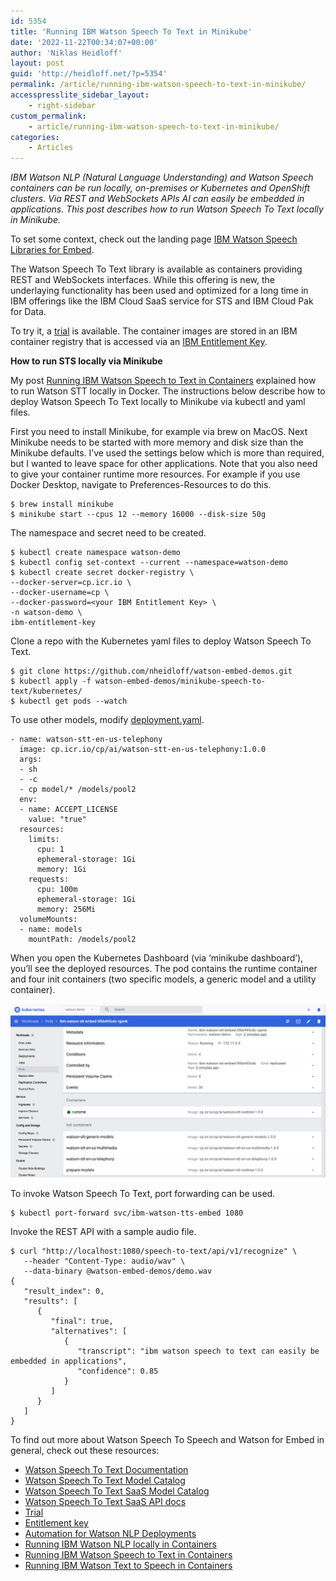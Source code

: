 ```yaml
---
id: 5354
title: 'Running IBM Watson Speech To Text in Minikube'
date: '2022-11-22T00:34:07+00:00'
author: 'Niklas Heidloff'
layout: post
guid: 'http://heidloff.net/?p=5354'
permalink: /article/running-ibm-watson-speech-to-text-in-minikube/
accesspresslite_sidebar_layout:
    - right-sidebar
custom_permalink:
    - article/running-ibm-watson-speech-to-text-in-minikube/
categories:
    - Articles
---
```


*IBM Watson NLP (Natural Language Understanding) and Watson Speech containers can be run locally, on-premises or Kubernetes and OpenShift clusters. Via REST and WebSockets APIs AI can easily be embedded in applications. This post describes how to run Watson Speech To Text locally in Minikube.*

To set some context, check out the landing page [IBM Watson Speech Libraries for Embed](https://www.ibm.com/products/watson-speech-embed-libraries).

The Watson Speech To Text library is available as containers providing REST and WebSockets interfaces. While this offering is new, the underlaying functionality has been used and optimized for a long time in IBM offerings like the IBM Cloud SaaS service for STS and IBM Cloud Pak for Data.

To try it, a [trial](https://www.ibm.com/account/reg/us-en/signup?formid=urx-51754) is available. The container images are stored in an IBM container registry that is accessed via an [IBM Entitlement Key](https://www.ibm.com/account/reg/us-en/subscribe?formid=urx-51726).

**How to run STS locally via Minikube**

My post [Running IBM Watson Speech to Text in Containers](http://heidloff.net/article/running-ibm-watson-speech-to-text-in-containers/) explained how to run Watson STT locally in Docker. The instructions below describe how to deploy Watson Speech To Text locally to Minikube via kubectl and yaml files.

First you need to install Minikube, for example via brew on MacOS. Next Minikube needs to be started with more memory and disk size than the Minikube defaults. I’ve used the settings below which is more than required, but I wanted to leave space for other applications. Note that you also need to give your container runtime more resources. For example if you use Docker Desktop, navigate to Preferences-Resources to do this.

```
$ brew install minikube 
$ minikube start --cpus 12 --memory 16000 --disk-size 50g
```

The namespace and secret need to be created.

```
$ kubectl create namespace watson-demo
$ kubectl config set-context --current --namespace=watson-demo
$ kubectl create secret docker-registry \
--docker-server=cp.icr.io \
--docker-username=cp \
--docker-password=<your IBM Entitlement Key> \
-n watson-demo \
ibm-entitlement-key
```

Clone a repo with the Kubernetes yaml files to deploy Watson Speech To Text.

```
$ git clone https://github.com/nheidloff/watson-embed-demos.git
$ kubectl apply -f watson-embed-demos/minikube-speech-to-text/kubernetes/
$ kubectl get pods --watch
```

To use other models, modify [deployment.yaml](https://github.com/nheidloff/watson-embed-demos/blob/4660d1db1471e1d3079f2932bfc3107845bf6e45/minikube-speech-to-text/kubernetes/deployment.yaml#L70-L90).

```
- name: watson-stt-en-us-telephony
  image: cp.icr.io/cp/ai/watson-stt-en-us-telephony:1.0.0
  args:
  - sh
  - -c
  - cp model/* /models/pool2
  env:
  - name: ACCEPT_LICENSE
    value: "true"
  resources:
    limits:
      cpu: 1
      ephemeral-storage: 1Gi
      memory: 1Gi
    requests:
      cpu: 100m
      ephemeral-storage: 1Gi
      memory: 256Mi
  volumeMounts:
  - name: models
    mountPath: /models/pool2
```

When you open the Kubernetes Dashboard (via ‘minikube dashboard’), you’ll see the deployed resources. The pod contains the runtime container and four init containers (two specific models, a generic model and a utility container).

![image](/assets/img/2022/11/Screenshot-2022-11-16-at-09.58.30.png)

To invoke Watson Speech To Text, port forwarding can be used.

```
$ kubectl port-forward svc/ibm-watson-tts-embed 1080
```

Invoke the REST API with a sample audio file.

```
$ curl "http://localhost:1080/speech-to-text/api/v1/recognize" \
   --header "Content-Type: audio/wav" \
   --data-binary @watson-embed-demos/demo.wav
{
   "result_index": 0,
   "results": [
      {
         "final": true,
         "alternatives": [
            {
               "transcript": "ibm watson speech to text can easily be embedded in applications",
               "confidence": 0.85
            }
         ]
      }
   ]
}
```

To find out more about Watson Speech To Speech and Watson for Embed in general, check out these resources:

- [Watson Speech To Text Documentation](https://www.ibm.com/docs/en/watson-libraries?topic=watson-speech-text-library-embed-home)
- [Watson Speech To Text Model Catalog](https://www.ibm.com/docs/en/watson-libraries?topic=wtsleh-models-catalog)
- [Watson Speech To Text SaaS Model Catalog](https://cloud.ibm.com/docs/speech-to-text?topic=speech-to-text-models)
- [Watson Speech To Text SaaS API docs](https://cloud.ibm.com/apidocs/speech-to-text)
- [Trial](https://www.ibm.com/account/reg/us-en/signup?formid=urx-51754)
- [Entitlement key](https://www.ibm.com/account/reg/us-en/subscribe?formid=urx-51726)
- [Automation for Watson NLP Deployments](https://github.com/IBM/watson-automation)
- [Running IBM Watson NLP locally in Containers](http://heidloff.net/article/running-ibm-watson-nlp-locally-in-containers/)
- [Running IBM Watson Speech to Text in Containers](http://heidloff.net/article/running-ibm-watson-speech-to-text-in-containers/)
- [Running IBM Watson Text to Speech in Containers](http://heidloff.net/article/running-ibm-watson-text-to-speech-in-containers/)
